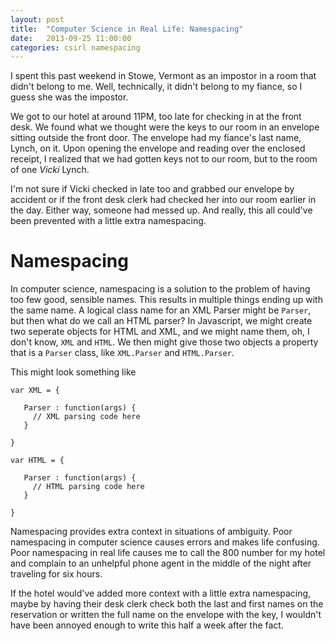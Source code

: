 ```yaml
---
layout: post
title:  "Computer Science in Real Life: Namespacing"
date:   2013-09-25 11:00:00
categories: csirl namespacing
---
```


I spent this past weekend in Stowe, Vermont as an impostor in a room that didn't belong to me. 
Well, technically, it didn't belong to my fiance, so I guess she was the impostor.

We got to our hotel at around 11PM, too late for checking in at the front desk. We  found what 
we thought were the keys to our room in an envelope sitting outside the front door. The envelope 
had my fiance's last name, Lynch, on it. Upon opening the envelope and reading over the enclosed
receipt, I realized that we had gotten keys not to our room, but to the room of one *Vicki* 
Lynch.

I'm not sure if Vicki checked in late too and grabbed our envelope by accident or if the front 
desk clerk had checked her into our room earlier in the day. Either way, someone had messed up. 
And really, this all could've been prevented with a little extra namespacing.

Namespacing
===========

In computer science, namespacing is a solution to the problem of having too few good, sensible
names. This results in multiple things ending up with the same name. A logical class name for 
an XML Parser might be `Parser`, but then what do we call an HTML parser? In Javascript, we 
might create two seperate objects for HTML and XML, and we might name them, oh, I don't know, 
`XML` and `HTML`. We then might give those two objects a property that is a `Parser` class, like 
`XML.Parser` and `HTML.Parser`.

This might look something like

    var XML = {

       Parser : function(args) {
         // XML parsing code here
       }

    }

    var HTML = {

       Parser : function(args) {
         // HTML parsing code here
       }

    }

Namespacing provides extra context in situations of ambiguity. Poor namespacing in computer science
causes errors and makes life confusing. Poor namespacing in real life causes me to call the
800 number for my hotel and complain to an unhelpful phone agent in the middle of the night after 
traveling for six hours.

If the hotel would've added more context with a little extra namespacing, maybe by having their
desk clerk check both the last and first  names on the reservation or written the full name on 
the envelope with the key, I wouldn't have been annoyed enough to write this half a week 
after the fact.
